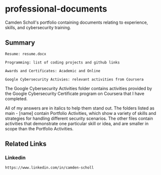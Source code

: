 # professional-documents
Camden Scholl's portfolio containing documents relating to experience, skills, and cybersecurity training.

## Summary
```Resume: resume.docx```

```Programming: list of coding projects and github links```

```Awards and Certificates: Academic and Online```

```Google Cybersecurity Activies: relevant activities from Coursera```


The Google Cybersecurity Activities folder contains activities provided by the Google Cybersecurity Certificate program on Coursera that I have completed.

All of my answers are in italics to help them stand out. The folders listed as main - [name] contain Portfolio Activities, which show a variety of skills and strategies for handling different security scenarios. The other files contain activities that demonstrate one particular skill or idea, and are smaller in scope than the Portfolio Activities.


## Related Links

### Linkedin
```https://www.linkedin.com/in/camden-scholl```
